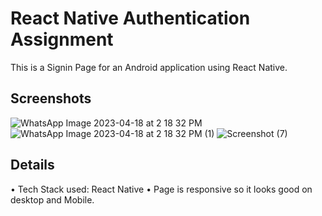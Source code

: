 # React Native Authentication Assignment
This is a Signin Page for an Android application using React Native. 

## Screenshots
![WhatsApp Image 2023-04-18 at 2 18 32 PM](https://user-images.githubusercontent.com/76946978/232725221-cf29a304-2a6f-4304-a991-cea6a57d7d76.jpeg)
![WhatsApp Image 2023-04-18 at 2 18 32 PM (1)](https://user-images.githubusercontent.com/76946978/232725253-792e6d92-3d4b-452b-ab8c-3eed88e0c5a4.jpeg)
![Screenshot (7)](https://user-images.githubusercontent.com/76946978/232725319-ac06e7e9-f763-4da6-b766-ab7e1b74872f.png)

## Details
•	Tech Stack used: React Native
•	Page is responsive so it looks good on desktop and Mobile.

